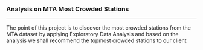 ### Analysis on MTA Most Crowded Stations 
----------------------------------------------------------
The point of this project is to discover the most crowded stations from the MTA dataset by applying
Exploratory Data Analysis and based on the analysis we shall recommend the topmost crowded stations
to our client
